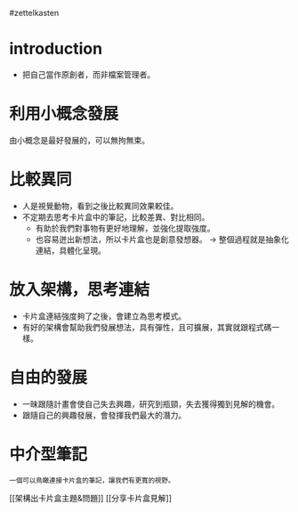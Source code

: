 #zettelkasten 

# introduction
- 把自己當作原創者，而非檔案管理者。

# 利用小概念發展
由小概念是最好發展的，可以無拘無束。

# 比較異同
- 人是視覺動物，看到之後比較異同效果較佳。
- 不定期去思考卡片盒中的筆記，比較差異、對比相同。
	- 有助於我們對事物有更好地理解，並強化提取強度。
	- 也容易迸出新想法，所以卡片盒也是創意發想器。
	-> 整個過程就是抽象化連結，具體化呈現。

# 放入架構，思考連結
- 卡片盒連結強度夠了之後，會建立為思考模式。
- 有好的架構會幫助我們發展想法，具有彈性，且可擴展，其實就跟程式碼一樣。

# 自由的發展
- 一昧跟隨計畫會使自己失去興趣，研究到瓶頸，失去獲得獨到見解的機會。
- 跟隨自己的興趣發展，會發揮我們最大的潛力。

# 中介型筆記
	一個可以鳥瞰連接卡片盒的筆記，讓我們有更寬的視野。

[[架構出卡片盒主題&問題]]
[[分享卡片盒見解]]

